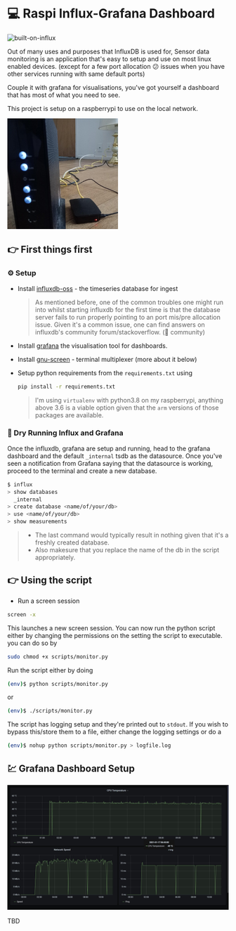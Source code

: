 # :computer: Raspi Influx-Grafana Dashboard

![built-on-influx](https://www.influxdata.com/wp-content/uploads/built-on-influxdb-white.png)

Out of many uses and purposes that InfluxDB is used for, Sensor data monitoring is an application that's easy to setup and use on most linux enabled devices. (except for a few port allocation :confused: issues when you have other services running with same default ports)

Couple it with grafana for visualisations, you've got yourself a dashboard that has most of what you need to see.

This project is setup on a raspberrypi to use on the local network.

<img src="./media/router.jpg" width=50%>

## :point_right: First things first

### :gear: Setup

- Install [influxdb-oss](https://docs.influxdata.com/influxdb/v1.8/introduction/install/) - the timeseries database for ingest
  > As mentioned before, one of the common troubles one might run into whilst starting influxdb for the first time is that the database server fails to run properly pointing to an port mis/pre allocation issue. Given it's a common issue, one can find answers on influxdb's community forum/stackoverflow. (:sparkling_heart: community)
- Install [grafana](https://grafana.com/docs/grafana/latest/installation) the visualisation tool for dashboards.
- Install [gnu-screen](https://gnu.org/software/screen) - terminal multiplexer (more about it below)
- Setup python requirements from the `requirements.txt` using

  ```bash
  pip install -r requirements.txt
  ```

  > I'm using `virtualenv` with python3.8 on my raspberrypi, anything above 3.6 is a viable option given that the `arm` versions of those packages are available.

### :running: Dry Running Influx and Grafana

Once the influxdb, grafana are setup and running, head to the grafana dashboard and the default `_internal` tsdb as the datasource. Once you've seen a notification from Grafana saying that the datasource is working, proceed to the terminal and create a new database.

```sh
$ influx
> show databases
  _internal
> create database <name/of/your/db>
> use <name/of/your/db>
> show measurements
```

> - The last command would typically result in nothing given that it's a freshly created database.
> - Also makesure that you replace the name of the db in the script appropriately.

## :point_right: Using the script

- Run a screen session

```bash
screen -x
```

This launches a new screen session.
You can now run the python script either by changing the permissions on the setting the script to executable. you can do so by

```bash
sudo chmod +x scripts/monitor.py
```

Run the script either by doing

```bash
(env)$ python scripts/monitor.py
```

or

```bash
(env)$ ./scripts/monitor.py
```

The script has logging setup and they're printed out to `stdout`. If you wish to bypass this/store them to a file, either change the logging settings or do a

```bash
(env)$ nohup python scripts/monitor.py > logfile.log
```

## :chart: Grafana Dashboard Setup
![router](./media/screenshot.jpeg)

TBD
